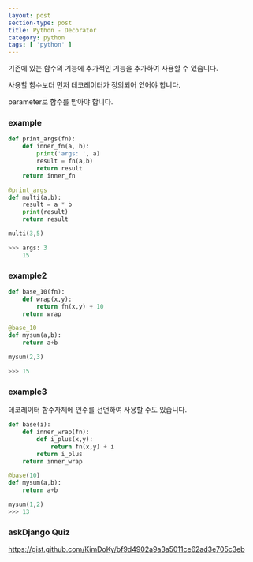 ```yaml
---
layout: post
section-type: post
title: Python - Decorator
category: python
tags: [ 'python' ]
---
```


기존에 있는 함수의 기능에 추가적인 기능을 추가하여 사용할 수 있습니다.

사용할 함수보더 먼저 데코레이터가 정의되어 있어야 합니다.

parameter로 함수를 받아야 합니다.


### example

```Python
def print_args(fn):
    def inner_fn(a, b):
        print('args: ', a)
        result = fn(a,b)
        return result
    return inner_fn

@print_args
def multi(a,b):
    result = a * b
    print(result)
    return result

multi(3,5)

>>> args: 3
    15
```

### example2

```python
def base_10(fn):
    def wrap(x,y):
        return fn(x,y) + 10
    return wrap

@base_10
def mysum(a,b):
    return a+b

mysum(2,3)

>>> 15
```

### example3

데코레이터 함수자체에 인수를 선언하여 사용할 수도 있습니다.

```Python
def base(i):
    def inner_wrap(fn):
        def i_plus(x,y):
            return fn(x,y) + i
        return i_plus
    return inner_wrap

@base(10)
def mysum(a,b):
    return a+b

mysum(1,2)
>>> 13
```

### askDjango Quiz

<https://gist.github.com/KimDoKy/bf9d4902a9a3a5011ce62ad3e705c3eb>
